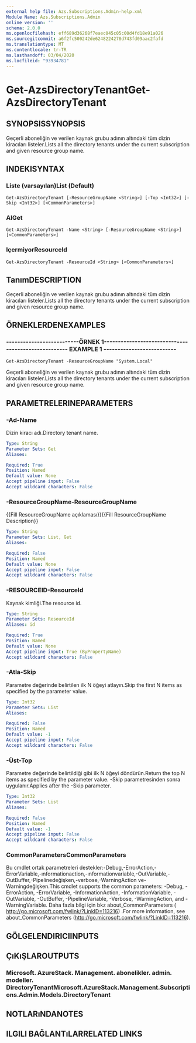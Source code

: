 ```yaml
---
external help file: Azs.Subscriptions.Admin-help.xml
Module Name: Azs.Subscriptions.Admin
online version: ''
schema: 2.0.0
ms.openlocfilehash: eff689d36268f7eaec045c05c00d4fd18e91a026
ms.sourcegitcommit: a6f2fc500242de6248224278d743fd09aac2fafd
ms.translationtype: MT
ms.contentlocale: tr-TR
ms.lasthandoff: 03/04/2020
ms.locfileid: "93934781"
---
```

# <span data-ttu-id="61a83-101">Get-AzsDirectoryTenant</span><span class="sxs-lookup"><span data-stu-id="61a83-101">Get-AzsDirectoryTenant</span></span>

## <span data-ttu-id="61a83-102">SYNOPSIS</span><span class="sxs-lookup"><span data-stu-id="61a83-102">SYNOPSIS</span></span>
<span data-ttu-id="61a83-103">Geçerli aboneliğin ve verilen kaynak grubu adının altındaki tüm dizin kiracıları listeler.</span><span class="sxs-lookup"><span data-stu-id="61a83-103">Lists all the directory tenants under the current subscription and given resource group name.</span></span>

## <span data-ttu-id="61a83-104">INDEKI</span><span class="sxs-lookup"><span data-stu-id="61a83-104">SYNTAX</span></span>

### <span data-ttu-id="61a83-105">Liste (varsayılan)</span><span class="sxs-lookup"><span data-stu-id="61a83-105">List (Default)</span></span>
```
Get-AzsDirectoryTenant [-ResourceGroupName <String>] [-Top <Int32>] [-Skip <Int32>] [<CommonParameters>]
```

### <span data-ttu-id="61a83-106">Al</span><span class="sxs-lookup"><span data-stu-id="61a83-106">Get</span></span>
```
Get-AzsDirectoryTenant -Name <String> [-ResourceGroupName <String>] [<CommonParameters>]
```

### <span data-ttu-id="61a83-107">Içermiyor</span><span class="sxs-lookup"><span data-stu-id="61a83-107">ResourceId</span></span>
```
Get-AzsDirectoryTenant -ResourceId <String> [<CommonParameters>]
```

## <span data-ttu-id="61a83-108">Tanım</span><span class="sxs-lookup"><span data-stu-id="61a83-108">DESCRIPTION</span></span>
<span data-ttu-id="61a83-109">Geçerli aboneliğin ve verilen kaynak grubu adının altındaki tüm dizin kiracıları listeler.</span><span class="sxs-lookup"><span data-stu-id="61a83-109">Lists all the directory tenants under the current subscription and given resource group name.</span></span>

## <span data-ttu-id="61a83-110">ÖRNEKLERDEN</span><span class="sxs-lookup"><span data-stu-id="61a83-110">EXAMPLES</span></span>

### <span data-ttu-id="61a83-111">--------------------------ÖRNEK 1--------------------------</span><span class="sxs-lookup"><span data-stu-id="61a83-111">-------------------------- EXAMPLE 1 --------------------------</span></span>
```
Get-AzsDirectoryTenant -ResourceGroupName "System.Local"
```

<span data-ttu-id="61a83-112">Geçerli aboneliğin ve verilen kaynak grubu adının altındaki tüm dizin kiracıları listeler.</span><span class="sxs-lookup"><span data-stu-id="61a83-112">Lists all the directory tenants under the current subscription and given resource group name.</span></span>

## <span data-ttu-id="61a83-113">PARAMETRELERINE</span><span class="sxs-lookup"><span data-stu-id="61a83-113">PARAMETERS</span></span>

### <span data-ttu-id="61a83-114">-Ad</span><span class="sxs-lookup"><span data-stu-id="61a83-114">-Name</span></span>
<span data-ttu-id="61a83-115">Dizin kiracı adı.</span><span class="sxs-lookup"><span data-stu-id="61a83-115">Directory tenant name.</span></span>

```yaml
Type: String
Parameter Sets: Get
Aliases: 

Required: True
Position: Named
Default value: None
Accept pipeline input: False
Accept wildcard characters: False
```

### <span data-ttu-id="61a83-116">-ResourceGroupName</span><span class="sxs-lookup"><span data-stu-id="61a83-116">-ResourceGroupName</span></span>
<span data-ttu-id="61a83-117">{{Fill ResourceGroupName açıklaması}}</span><span class="sxs-lookup"><span data-stu-id="61a83-117">{{Fill ResourceGroupName Description}}</span></span>

```yaml
Type: String
Parameter Sets: List, Get
Aliases: 

Required: False
Position: Named
Default value: None
Accept pipeline input: False
Accept wildcard characters: False
```

### <span data-ttu-id="61a83-118">-RESOURCEID</span><span class="sxs-lookup"><span data-stu-id="61a83-118">-ResourceId</span></span>
<span data-ttu-id="61a83-119">Kaynak kimliği.</span><span class="sxs-lookup"><span data-stu-id="61a83-119">The resource id.</span></span>

```yaml
Type: String
Parameter Sets: ResourceId
Aliases: id

Required: True
Position: Named
Default value: None
Accept pipeline input: True (ByPropertyName)
Accept wildcard characters: False
```

### <span data-ttu-id="61a83-120">-Atla</span><span class="sxs-lookup"><span data-stu-id="61a83-120">-Skip</span></span>
<span data-ttu-id="61a83-121">Parametre değerinde belirtilen ilk N öğeyi atlayın.</span><span class="sxs-lookup"><span data-stu-id="61a83-121">Skip the first N items as specified by the parameter value.</span></span>

```yaml
Type: Int32
Parameter Sets: List
Aliases: 

Required: False
Position: Named
Default value: -1
Accept pipeline input: False
Accept wildcard characters: False
```

### <span data-ttu-id="61a83-122">-Üst</span><span class="sxs-lookup"><span data-stu-id="61a83-122">-Top</span></span>
<span data-ttu-id="61a83-123">Parametre değerinde belirtildiği gibi ilk N öğeyi döndürün.</span><span class="sxs-lookup"><span data-stu-id="61a83-123">Return the top N items as specified by the parameter value.</span></span>
<span data-ttu-id="61a83-124">-Skip parametresinden sonra uygulanır.</span><span class="sxs-lookup"><span data-stu-id="61a83-124">Applies after the -Skip parameter.</span></span>

```yaml
Type: Int32
Parameter Sets: List
Aliases: 

Required: False
Position: Named
Default value: -1
Accept pipeline input: False
Accept wildcard characters: False
```

### <span data-ttu-id="61a83-125">CommonParameters</span><span class="sxs-lookup"><span data-stu-id="61a83-125">CommonParameters</span></span>
<span data-ttu-id="61a83-126">Bu cmdlet ortak parametreleri destekler:-Debug,-ErrorAction,-ErrorVariable,-ınformationaction,-ınformationvariable,-OutVariable,-OutBuffer,-Pipelinedeğişken,-verbose,-WarningAction ve-Warningdeğişken.</span><span class="sxs-lookup"><span data-stu-id="61a83-126">This cmdlet supports the common parameters: -Debug, -ErrorAction, -ErrorVariable, -InformationAction, -InformationVariable, -OutVariable, -OutBuffer, -PipelineVariable, -Verbose, -WarningAction, and -WarningVariable.</span></span> <span data-ttu-id="61a83-127">Daha fazla bilgi için bkz about_CommonParameters ( http://go.microsoft.com/fwlink/?LinkID=113216) .</span><span class="sxs-lookup"><span data-stu-id="61a83-127">For more information, see about_CommonParameters (http://go.microsoft.com/fwlink/?LinkID=113216).</span></span>

## <span data-ttu-id="61a83-128">GÖLGELENDIRICI</span><span class="sxs-lookup"><span data-stu-id="61a83-128">INPUTS</span></span>

## <span data-ttu-id="61a83-129">ÇıKıŞLAR</span><span class="sxs-lookup"><span data-stu-id="61a83-129">OUTPUTS</span></span>

### <span data-ttu-id="61a83-130">Microsoft. AzureStack. Management. abonelikler. admin. modeller. DirectoryTenant</span><span class="sxs-lookup"><span data-stu-id="61a83-130">Microsoft.AzureStack.Management.Subscriptions.Admin.Models.DirectoryTenant</span></span>

## <span data-ttu-id="61a83-131">NOTLARıNDA</span><span class="sxs-lookup"><span data-stu-id="61a83-131">NOTES</span></span>

## <span data-ttu-id="61a83-132">ILGILI BAĞLANTıLAR</span><span class="sxs-lookup"><span data-stu-id="61a83-132">RELATED LINKS</span></span>

